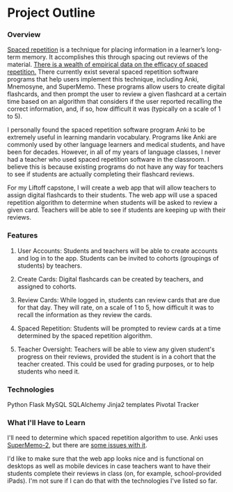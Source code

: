 # Project Outline

### Overview

[Spaced repetition](https://en.wikipedia.org/wiki/Spaced_repetition) is a technique for placing information in a learner’s long-term memory. It accomplishes this through spacing out reviews of the material. [There is a wealth of empirical data on the efficacy of spaced repetition.](https://www.gwern.net/Spaced-repetition#literature-review) There currently exist several spaced repetition software programs that help users implement this technique, including Anki, Mnemosyne, and SuperMemo. These programs allow users to create digital flashcards, and then prompt the user to review a given flashcard at a certain time based on an algorithm that considers if the user reported recalling the correct information, and, if so, how difficult it was (typically on a scale of 1 to 5).

I personally found the spaced repetition software program Anki to be extremely useful in learning mandarin vocabulary. Programs like Anki are commonly used by other language learners and medical students, and have been for decades. However, in all of my years of language classes, I never had a teacher who used spaced repetition software in the classroom. I believe this is because existing programs do not have any way for teachers to see if students are actually completing their flashcard reviews.

For my Liftoff capstone, I will create a web app that will allow teachers to assign digital flashcards to their students. The web app will use a spaced repetition algorithm to determine when students will be asked to review a given card. Teachers will be able to see if students are keeping up with their reviews.


### Features

1. User Accounts: Students and teachers will be able to create accounts and log in to the app. Students can be invited to cohorts (groupings of students) by teachers.

2. Create Cards: Digital flashcards can be created by teachers, and assigned to cohorts.

3. Review Cards: While logged in, students can review cards that are due for that day. They will rate, on a scale of 1 to 5, how difficult it was to recall the information as they review the cards.

4. Spaced Repetition: Students will be prompted to review cards at a time determined by the spaced repetition algorithm.

5. Teacher Oversight: Teachers will be able to view any given student's progress on their reviews, provided the student is in a cohort that the teacher created. This could be used for grading purposes, or to help students who need it.

### Technologies

Python
Flask
MySQL
SQLAlchemy
Jinja2 templates
Pivotal Tracker

### What I'll Have to Learn

I'll need to determine which spaced repetition algorithm to use. Anki uses [SuperMemo-2](https://www.supermemo.com/english/ol/sm2.htm), but there are [some issues with it](http://www.blueraja.com/blog/477/a-better-spaced-repetition-learning-algorithm-sm2).

I'd like to make sure that the web app looks nice and is functional on desktops as well as mobile devices in case teachers want to have their students complete their reviews in class (on, for example, school-provided iPads). I'm not sure if I can do that with the technologies I've listed so far.